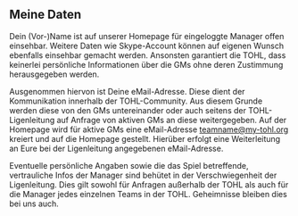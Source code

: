 
## Meine Daten

Dein (Vor-)Name ist auf unserer Homepage für eingeloggte Manager offen einsehbar.
Weitere Daten wie Skype-Account können auf eigenen Wunsch ebenfalls einsehbar gemacht werden. Ansonsten garantiert die TOHL, dass
keinerlei persönliche Informationen über die GMs ohne deren Zustimmung herausgegeben werden.

Ausgenommen hiervon ist Deine eMail-Adresse. Diese dient der Kommunikation innerhalb der TOHL-Community. Aus diesem Grunde werden diese von den GMs untereinander oder auch seitens der TOHL-Ligenleitung auf Anfrage von aktiven GMs an diese weitergegeben. Auf der Homepage wird für aktive GMs eine eMail-Adresse teamname@my-tohl.org kreiert und auf die Homepage gestellt. Hierüber erfolgt eine Weiterleitung an Eure bei der Ligenleitung angegebenen eMail-Adresse.

Eventuelle persönliche Angaben sowie die das Spiel betreffende, vertrauliche Infos der Manager sind behütet in der Verschwiegenheit der Ligenleitung. Dies gilt sowohl für Anfragen außerhalb der TOHL als auch für die Manager jedes einzelnen Teams in der TOHL. Geheimnisse bleiben dies bei uns auch.
